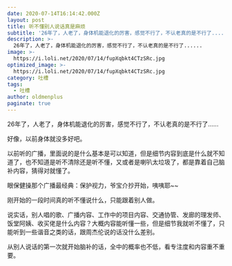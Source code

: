 ```yaml
---
date: 2020-07-14T16:14:42.000Z
layout: post
title: 听不懂别人说话真是麻烦
subtitle: '26年了，人老了，身体机能退化的厉害，感觉不行了，不认老真的是不行了......'
description: >-
  26年了，人老了，身体机能退化的厉害，感觉不行了，不认老真的是不行了......
image: >-
  https://i.loli.net/2020/07/14/fupXqbkt4CTzSRc.jpg
optimized_image: >-
  https://i.loli.net/2020/07/14/fupXqbkt4CTzSRc.jpg
category: 吐槽
tags:
  - 吐槽
author: oldmenplus
paginate: true
---
```


26年了，人老了，身体机能退化的厉害，感觉不行了，不认老真的是不行了......

好像，以前身体就没多好吧。

以前听的广播，里面说的是什么基本是可以知道，但是细节内容到底是什么就不知道了，也不知道是听不清除还是听不懂，又或者是喇叭太垃圾了，都是靠着自己脑补内容，猜得对就懂了。

眼保健操那个广播最经典：保护视力，爷宝介抄开始，咦咦耶~~

刚开始的一段时间真的听不懂说什么，只能跟着别人做。

说实话，别人唱的歌、广播内容、工作中的项目内容、交通协管、发廊的理发师、饭堂阿姨、收买佬是什么内容？大概内容能听懂一些，但是细节我就听不懂了，只能听到一些谐音之类的话，跟周杰伦说的话没什么差别。

从别人说话的第一次就开始脑补的话，全中的概率也不低，看专注度和内容重不重要。